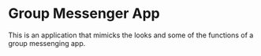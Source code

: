 # Group Messenger App

This is an application that mimicks the looks and some of the functions of a group messenging app.
